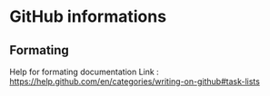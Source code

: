# GitHub informations

## Formating
Help for formating documentation
Link : https://help.github.com/en/categories/writing-on-github#task-lists

